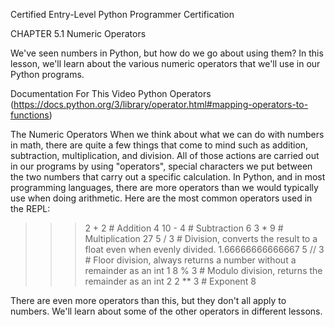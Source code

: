 
Certified Entry-Level Python Programmer Certification


CHAPTER 5.1
Numeric Operators


We've seen numbers in Python, but how do we go about using them? In this lesson, we'll learn about the various numeric operators that we'll use in our Python programs.

Documentation For This Video
Python Operators (https://docs.python.org/3/library/operator.html#mapping-operators-to-functions)


The Numeric Operators
When we think about what we can do with numbers in math, there are quite a few things that come to mind such as addition, subtraction, multiplication, and division. All of those actions are carried out in our programs by using "operators", special characters we put between the two numbers that carry out a specific calculation. In Python, and in most programming languages, there are more operators than we would typically use when doing arithmetic. Here are the most common operators used in the REPL:

>>> 2 + 2 # Addition
4
>>> 10 - 4 # Subtraction
6
>>> 3 * 9 # Multiplication
27
>>> 5 / 3 # Division, converts the result to a float even when evenly divided.
1.66666666666667
>>> 5 // 3 # Floor division, always returns a number without a remainder as an int
1
>>> 8 % 3 # Modulo division, returns the remainder as an int
2
>>> 2 ** 3 # Exponent
8


There are even more operators than this, but they don't all apply to numbers. We'll learn about some of the other operators in different lessons.
